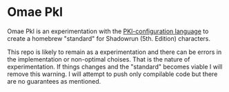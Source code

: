 # Omae Pkl

Omae Pkl is an experimentation with the [PKl-configuration language](https://pkl-lang.org) to create a homebrew "standard" for Shadowrun (5th. Edition) characters.

This repo is likely to remain as a experimentation and there can be errors in the implementation or non-optimal choises. That is the nature of experimentation. If things changes and the "standard" becomes viable I will remove this warning. I will attempt to push only compilable code but there are no guarantees as mentioned.